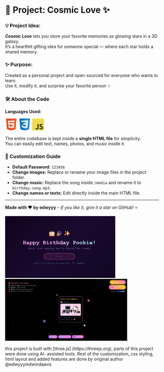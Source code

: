 # 🌌 Project: Cosmic Love ✨

### 💡 Project Idea:
**_Cosmic Love_** lets you store your favorite memories as glowing stars in a 3D galaxy.  
It’s a heartfelt gifting idea for someone special — where each star holds a shared memory.

### ✨ Purpose:
Created as a personal project and open-sourced for everyone who wants to learn.  
Use it, modify it, and surprise your favorite person ✨


### 🛠️ About the Code  

**Languages Used:**

<p>
  <img src="https://raw.githubusercontent.com/devicons/devicon/master/icons/html5/html5-original.svg" alt="HTML Logo" width="40" height="40">
  <img src="https://raw.githubusercontent.com/devicons/devicon/master/icons/css3/css3-original.svg" alt="CSS Logo" width="40" height="40">
  <img src="https://raw.githubusercontent.com/devicons/devicon/master/icons/javascript/javascript-original.svg" alt="JS Logo" width="40" height="40">
</p>

The entire codebase is kept inside a **single HTML file** for simplicity.  
You can easily edit text, names, photos, and music inside it.


### 🔧 Customization Guide 
- **Default Password:** `123456`
- **Change images:** Replace or rename your image files in the project folder.  
- **Change music:** Replace the song inside `/media` and rename it to `birthday-song.mp3`.  
- **Change names or texts:** Edit directly inside the main HTML file.

---

**Made with ❤️ by edwyyy** – *If you like it, give it a star on GitHub!* ⭐

<p float="right">
  <img src="media/ss1.jpg" width="361" />
  <img src="media/ss2.jpg" width="400" />
</p>
 this project is built with [three.js] (https://threejs.org), parts of this project were done using AI- assisted tools. Rest of the customization, css styling, html layout and added features are done by original author @edwyyy/edwindaavis
